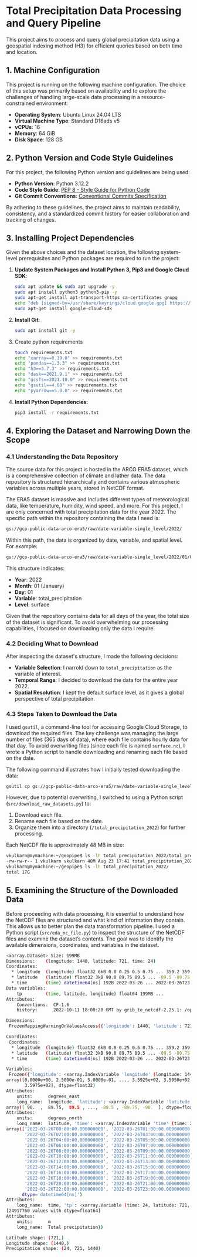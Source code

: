 # Total Precipitation Data Processing and Query Pipeline

This project aims to process and query global precipitation data using a geospatial indexing method (H3) for efficient queries based on both time and location.

## 1. Machine Configuration

This project is running on the following machine configuration. The choice of this setup was primarily based on availability and to explore the challenges of handling large-scale data processing in a resource-constrained environment:

- **Operating System**: Ubuntu Linux 24.04 LTS
- **Virtual Machine Type**: Standard D16ads v5
- **vCPUs**: 16
- **Memory**: 64 GiB
- **Disk Space**: 128 GB

## 2. Python Version and Code Style Guidelines

For this project, the following Python version and guidelines are being used:

- **Python Version**: Python 3.12.2
- **Code Style Guide**: [PEP 8 - Style Guide for Python Code](https://peps.python.org/pep-0008/)
- **Git Commit Conventions**: [Conventional Commits Specification](https://www.conventionalcommits.org/en/v1.0.0/)

By adhering to these guidelines, the project aims to maintain readability, consistency, and a standardized commit history for easier collaboration and tracking of changes.

## 3. Installing Project Dependencies

Given the above choices and the dataset location, the following system-level prerequisites and Python packages are required to run the project:

1. **Update System Packages and Install Python 3, Pip3 and Google Cloud SDK**:
   ```bash
   sudo apt update && sudo apt upgrade -y 
   sudo apt install python3 python3-pip -y
   sudo apt-get install apt-transport-https ca-certificates gnupg
   echo "deb [signed-by=/usr/share/keyrings/cloud.google.gpg] https://packages.cloud.google.com/apt cloud-sdk main" | sudo tee -a /etc/apt/sources.list.d/google-cloud-sdk.list
   sudo apt-get install google-cloud-sdk
    ```
2. **Install Git**:
    ```bash
    sudo apt install git -y
    ```
3. Create python requirements
    ```bash
    touch requirements.txt
    echo "xarray==0.19.0" >> requirements.txt
    echo "pandas==1.3.3" >> requirements.txt
    echo "h3==3.7.3" >> requirements.txt
    echo "dask==2021.9.1" >> requirements.txt
    echo "gcsfs==2021.10.0" >> requirements.txt
    echo "gsutil==4.68" >> requirements.txt
    echo "pyarrow==5.0.0" >> requirements.txt
    ```
4. **Install Python Dependencies**:
    ```bash
    pip3 install -r requirements.txt
    ```


## 4. Exploring the Dataset and Narrowing Down the Scope

### 4.1 Understanding the Data Repository

The source data for this project is hosted in the ARCO ERA5 dataset, which is a comprehensive collection of climate and Iather data. The data repository is structured hierarchically and contains various atmospheric variables across multiple years, stored in NetCDF format.

The ERA5 dataset is massive and includes different types of meteorological data, like temperature, humidity, wind speed, and more. For this project, I are only concerned with total precipitation data for the year 2022. The specific path within the repository containing the data I need is:

```bash
gs://gcp-public-data-arco-era5/raw/date-variable-single_level/2022/
```

Within this path, the data is organized by date, variable, and spatial level. For example:

```bash
gs://gcp-public-data-arco-era5/raw/date-variable-single_level/2022/01/01/total_precipitation/surface.nc
```

This structure indicates:

- **Year**: 2022
- **Month**: 01 (January)
- **Day**: 01
- **Variable**: total_precipitation
- **Level**: surface

Given that the repository contains data for all days of the year, the total size of the dataset is significant. To avoid overwhelming our processing capabilities, I focused on downloading only the data I require.

### 4.2 Deciding What to Download

After inspecting the dataset's structure, I made the following decisions:

- **Variable Selection**: I narroId down to `total_precipitation` as the variable of interest.
- **Temporal Range**: I decided to download the data for the entire year 2022.
- **Spatial Resolution**: I kept the default surface level, as it gives a global perspective of total precipitation.

### 4.3 Steps Taken to Download the Data

I used `gsutil`, a command-line tool for accessing Google Cloud Storage, to download the required files. 
The key challenge was managing the large number of files (365 days of data), where each file contains hourly data for that day. 
To avoid overwriting files (since each file is named `surface.nc`), I wrote a Python script to handle downloading and renaming each file based on the date.

The following command illustrates how I initially tested downloading the data:

```bash
gsutil cp gs://gcp-public-data-arco-era5/raw/date-variable-single_level/2022/*/*/total_precipitation/surface.nc .
```

However, due to potential overwriting, I switched to using a Python script (`src/download_raw_datasets.py`) to:

1. Download each file.
2. Rename each file based on the date.
3. Organize them into a directory (`/total_precipitation_2022`) for further processing.

Each NetCDF file is approximately 48 MB in size:

```bash
vkulkarn@mymachine:~/geopipe$ ls -lh total_precipitation_2022/total_precipitation_2022_01_01.nc
-rw-rw-r-- 1 vkulkarn vkulkarn 48M Aug 23 17:41 total_precipitation_2022/total_precipitation_2022_01_01.nc
vkulkarn@mymachine:~/geopipe$ ls -lh total_precipitation_2022/
total 17G
```

## 5. Examining the Structure of the Downloaded Data

Before proceeding with data processing, it is essential to understand how the NetCDF files are structured and what kind of information they contain. This allows us to better plan the data transformation pipeline.
I used a Python script (`src/eda_nc_file.py`) to inspect the structure of the NetCDF files and examine the dataset’s contents. The goal was to identify the available dimensions, coordinates, and variables in the dataset.

```bash
<xarray.Dataset> Size: 199MB
Dimensions:    (longitude: 1440, latitude: 721, time: 24)
Coordinates:
  * longitude  (longitude) float32 6kB 0.0 0.25 0.5 0.75 ... 359.2 359.5 359.8
  * latitude   (latitude) float32 3kB 90.0 89.75 89.5 ... -89.5 -89.75 -90.0
  * time       (time) datetime64[ns] 192B 2022-03-26 ... 2022-03-26T23:00:00
Data variables:
    tp         (time, latitude, longitude) float64 199MB ...
Attributes:
    Conventions:  CF-1.6
    history:      2022-10-11 18:00:20 GMT by grib_to_netcdf-2.25.1: /opt/ecmw...

Dimensions:
 FrozenMappingWarningOnValuesAccess({'longitude': 1440, 'latitude': 721, 'time': 24})

Coordinates:
 Coordinates:
  * longitude  (longitude) float32 6kB 0.0 0.25 0.5 0.75 ... 359.2 359.5 359.8
  * latitude   (latitude) float32 3kB 90.0 89.75 89.5 ... -89.5 -89.75 -90.0
  * time       (time) datetime64[ns] 192B 2022-03-26 ... 2022-03-26T23:00:00

Variables:
 Frozen({'longitude': <xarray.IndexVariable 'longitude' (longitude: 1440)> Size: 6kB
array([0.0000e+00, 2.5000e-01, 5.0000e-01, ..., 3.5925e+02, 3.5950e+02,
       3.5975e+02], dtype=float32)
Attributes:
    units:      degrees_east
    long_name:  longitude, 'latitude': <xarray.IndexVariable 'latitude' (latitude: 721)> Size: 3kB
array([ 90.  ,  89.75,  89.5 , ..., -89.5 , -89.75, -90.  ], dtype=float32)
Attributes:
    units:      degrees_north
    long_name:  latitude, 'time': <xarray.IndexVariable 'time' (time: 24)> Size: 192B
array(['2022-03-26T00:00:00.000000000', '2022-03-26T01:00:00.000000000',
       '2022-03-26T02:00:00.000000000', '2022-03-26T03:00:00.000000000',
       '2022-03-26T04:00:00.000000000', '2022-03-26T05:00:00.000000000',
       '2022-03-26T06:00:00.000000000', '2022-03-26T07:00:00.000000000',
       '2022-03-26T08:00:00.000000000', '2022-03-26T09:00:00.000000000',
       '2022-03-26T10:00:00.000000000', '2022-03-26T11:00:00.000000000',
       '2022-03-26T12:00:00.000000000', '2022-03-26T13:00:00.000000000',
       '2022-03-26T14:00:00.000000000', '2022-03-26T15:00:00.000000000',
       '2022-03-26T16:00:00.000000000', '2022-03-26T17:00:00.000000000',
       '2022-03-26T18:00:00.000000000', '2022-03-26T19:00:00.000000000',
       '2022-03-26T20:00:00.000000000', '2022-03-26T21:00:00.000000000',
       '2022-03-26T22:00:00.000000000', '2022-03-26T23:00:00.000000000'],
      dtype='datetime64[ns]')
Attributes:
    long_name:  time, 'tp': <xarray.Variable (time: 24, latitude: 721, longitude: 1440)> Size: 199MB
[24917760 values with dtype=float64]
Attributes:
    units:      m
    long_name:  Total precipitation})

Latitude shape: (721,)
Longitude shape: (1440,)
Precipitation shape: (24, 721, 1440)
```